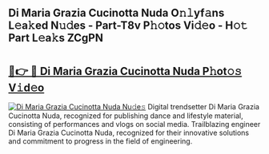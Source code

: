 ## Di Maria Grazia Cucinotta Nuda O𝚗𝚕yf𝚊ns L𝚎a𝚔ed N𝚞𝚍es - Part-T8v P𝚑𝚘tos Vi𝚍𝚎o - H𝚘𝚝 Part L𝚎a𝚔s ZCgPN

# <h2><a href="http://kfe45v.oniu.top/?m=Di+Maria+Grazia+Cucinotta+Nuda">🔗👉 🔴 Di Maria Grazia Cucinotta Nuda P𝚑ot𝚘𝚜 V𝚒d𝚎o</a></h2>

[![Di Maria Grazia Cucinotta Nuda Nu𝚍e𝚜](https://i.imgur.com/0qMVB7G.gif)](http://kfe45v.oniu.top/?m=Di+Maria+Grazia+Cucinotta+Nuda)
Digital trendsetter Di Maria Grazia Cucinotta Nuda, recognized for publishing dance and lifestyle material, consisting of performances and vlogs on social media. Trailblazing engineer Di Maria Grazia Cucinotta Nuda, recognized for their innovative solutions and commitment to progress in the field of engineering.  
